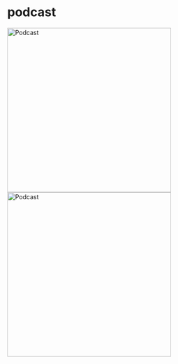 # podcast
<img src="https://raw.githubusercontent.com/baisheng/podcast/master/doc/1.png" alt="Podcast" title="内容推荐页" width="375" />
<img src="https://raw.githubusercontent.com/baisheng/podcast/master/doc/2.png" alt="Podcast" title="内容详情页" width="375" />
